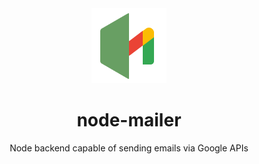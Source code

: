<div align="center">
  <img src="./assets/node-mailer.png">
  <h1>node-mailer</h1>
  <p>Node backend capable of sending emails via Google APIs<p>
</div>
